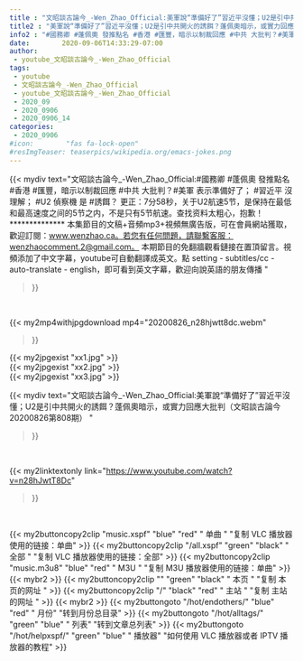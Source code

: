 ```yaml
---
title : "文昭談古論今_-Wen_Zhao_Official:美軍說“準備好了”習近平沒懂；U2是引中共開火的誘餌？蓬佩奧暗示，或實力回應大批判（文昭談古論今20200826第808期） "
title2 : "美軍說“準備好了”習近平沒懂；U2是引中共開火的誘餌？蓬佩奧暗示，或實力回應大批判（文昭談古論今20200826第808期） "
info2 : "#國務卿 #蓬佩奧 發推點名 #香港 #匯豐，暗示以制裁回應 #中共 大批判？#美軍 表示準備好了； #習近平 沒理解； #U2 偵察機 是 #誘餌？ 更正：7分58秒，关于U2航速5节，是保持在最低和最高速度之间的5节之内，不是只有5节航速。查找资料太粗心，抱歉！ ************** 本集節目的文稿+音頻mp3+視頻無廣告版，可在會員網站獲取，歡迎訂閱：www.wenzhao.ca。若您有任何問題，請聯繫客服：wenzhaocomment.2@gmail.com。 本期節目的免翻牆觀看鏈接在置頂留言。視頻添加了中文字幕，youtube可自動翻譯成英文。點 setting - subtitles/cc - auto-translate - english，即可看到英文字幕，歡迎向說英語的朋友傳播 "
date:        2020-09-06T14:33:29-07:00
author:
 - youtube_文昭談古論今_-Wen_Zhao_Official
tags:
 - youtube
 - 文昭談古論今_-Wen_Zhao_Official
 - youtube_文昭談古論今_-Wen_Zhao_Official
 - 2020_09
 - 2020_0906
 - 2020_0906_14
categories:
 - 2020_0906
#icon:        "fas fa-lock-open"
#resImgTeaser: teaserpics/wikipedia.org/emacs-jokes.png
---
```


{{< mydiv text="文昭談古論今_-Wen_Zhao_Official:#國務卿 #蓬佩奧 發推點名 #香港 #匯豐，暗示以制裁回應 #中共 大批判？#美軍 表示準備好了； #習近平 沒理解； #U2 偵察機 是 #誘餌？ 更正：7分58秒，关于U2航速5节，是保持在最低和最高速度之间的5节之内，不是只有5节航速。查找资料太粗心，抱歉！ ************** 本集節目的文稿+音頻mp3+視頻無廣告版，可在會員網站獲取，歡迎訂閱：www.wenzhao.ca。若您有任何問題，請聯繫客服：wenzhaocomment.2@gmail.com。 本期節目的免翻牆觀看鏈接在置頂留言。視頻添加了中文字幕，youtube可自動翻譯成英文。點 setting - subtitles/cc - auto-translate - english，即可看到英文字幕，歡迎向說英語的朋友傳播 "
>}}
<br>


{{< my2mp4withjpgdownload mp4="20200826_n28hjwtt8dc.webm"
>}}

{{< my2jpgexist "xx1.jpg" >}}<br>
{{< my2jpgexist "xx2.jpg" >}}<br>
{{< my2jpgexist "xx3.jpg" >}}<br>



{{< mydiv text="文昭談古論今_-Wen_Zhao_Official:美軍說“準備好了”習近平沒懂；U2是引中共開火的誘餌？蓬佩奧暗示，或實力回應大批判（文昭談古論今20200826第808期） "
>}}
<br>

{{< my2linktextonly link="https://www.youtube.com/watch?v=n28hJwtT8Dc"
>}}


<br>

{{< my2buttoncopy2clip "music.xspf"        "blue"   "red"    " 单曲 "  "复制 VLC 播放器使用的链接：单曲" >}} {{< my2buttoncopy2clip "/all.xspf"         "green"  "black"  " 全部 "  "复制 VLC 播放器使用的链接：全部" >}} {{< my2buttoncopy2clip "music.m3u8"        "blue"   "red"    " M3U  "    "复制 M3U 播放器使用的链接：单曲" >}} {{< mybr2 >}} {{< my2buttoncopy2clip ""                  "green"  "black"  " 本页 "    "复制 本页的网址 " >}} {{< my2buttoncopy2clip "/"                 "black"  "red"    " 主站 "    "复制 主站的网址 " >}} {{< mybr2 >}} {{< my2buttongoto      "/hot/endothers/"   "blue"   "red"    " 月份"   "转到月份总目录" >}} {{< my2buttongoto      "/hot/alltags/"     "green"  "blue"   " 列表"   "转到文章总列表" >}} {{< my2buttongoto      "/hot/helpxspf/"    "green"  "blue"   " 播放器" "如何使用 VLC 播放器或者 IPTV 播放器的教程" >}} 
